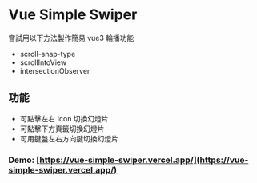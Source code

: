 # Vue Simple Swiper

嘗試用以下方法製作簡易 vue3 輪播功能

- scroll-snap-type
- scrollIntoView
- intersectionObserver

## 功能

- 可點擊左右 Icon 切換幻燈片
- 可點擊下方頁籤切換幻燈片
- 可用鍵盤左右方向鍵切換幻燈片

### Demo: [https://vue-simple-swiper.vercel.app/](https://vue-simple-swiper.vercel.app/)
